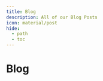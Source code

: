 ```yaml
---
title: Blog
description: All of our Blog Posts
icon: material/post
hide:
  - path
  - toc
---
```



# Blog
